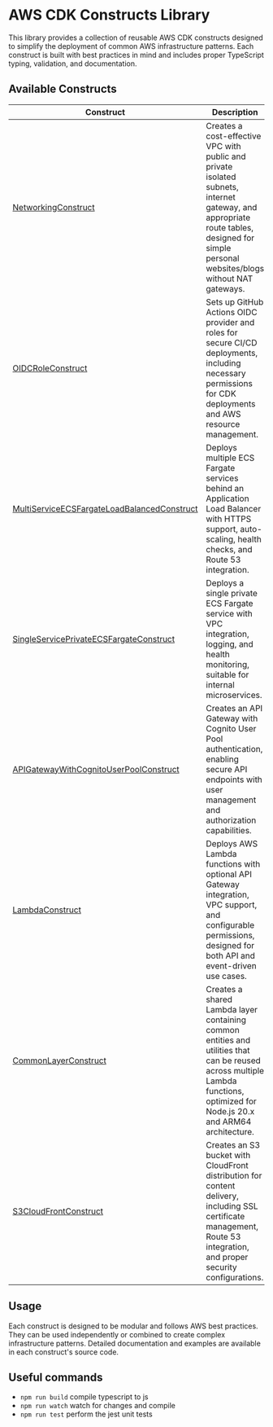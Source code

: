 # AWS CDK Constructs Library

This library provides a collection of reusable AWS CDK constructs designed to simplify the deployment of common AWS infrastructure patterns. Each construct is built with best practices in mind and includes proper TypeScript typing, validation, and documentation.

## Available Constructs

| Construct                                                                                                    | Description                                                                                                                                                                              | Source                                                                       |
| ------------------------------------------------------------------------------------------------------------ | ---------------------------------------------------------------------------------------------------------------------------------------------------------------------------------------- | ---------------------------------------------------------------------------- |
| [NetworkingConstruct](lib/constructs/NetworkingConstruct.ts)                                                 | Creates a cost-effective VPC with public and private isolated subnets, internet gateway, and appropriate route tables, designed for simple personal websites/blogs without NAT gateways. | [View Source](lib/constructs/NetworkingConstruct.ts)                         |
| [OIDCRoleConstruct](lib/constructs/OIDCRoleConstruct.ts)                                                     | Sets up GitHub Actions OIDC provider and roles for secure CI/CD deployments, including necessary permissions for CDK deployments and AWS resource management.                            | [View Source](lib/constructs/OIDCRoleConstruct.ts)                           |
| [MultiServiceECSFargateLoadBalancedConstruct](lib/constructs/MultiServiceECSFargateLoadBalancedConstruct.ts) | Deploys multiple ECS Fargate services behind an Application Load Balancer with HTTPS support, auto-scaling, health checks, and Route 53 integration.                                     | [View Source](lib/constructs/MultiServiceECSFargateLoadBalancedConstruct.ts) |
| [SingleServicePrivateECSFargateConstruct](lib/constructs/SingleServicePrivateECSFargateConstruct.ts)         | Deploys a single private ECS Fargate service with VPC integration, logging, and health monitoring, suitable for internal microservices.                                                  | [View Source](lib/constructs/SingleServicePrivateECSFargateConstruct.ts)     |
| [APIGatewayWithCognitoUserPoolConstruct](lib/constructs/APIGatewayWithCognitoUserPoolConstruct.ts)           | Creates an API Gateway with Cognito User Pool authentication, enabling secure API endpoints with user management and authorization capabilities.                                         | [View Source](lib/constructs/APIGatewayWithCognitoUserPoolConstruct.ts)      |
| [LambdaConstruct](lib/constructs/LambdaConstruct.ts)                                                         | Deploys AWS Lambda functions with optional API Gateway integration, VPC support, and configurable permissions, designed for both API and event-driven use cases.                         | [View Source](lib/constructs/LambdaConstruct.ts)                             |
| [CommonLayerConstruct](lib/constructs/CommonLayerConstruct.ts)                                               | Creates a shared Lambda layer containing common entities and utilities that can be reused across multiple Lambda functions, optimized for Node.js 20.x and ARM64 architecture.           | [View Source](lib/constructs/CommonLayerConstruct.ts)                        |
| [S3CloudFrontConstruct](lib/constructs/S3CloudfrontConstruct.ts)                                             | Creates an S3 bucket with CloudFront distribution for content delivery, including SSL certificate management, Route 53 integration, and proper security configurations.                  | [View Source](lib/constructs/S3CloudfrontConstruct.ts)                       |

## Usage

Each construct is designed to be modular and follows AWS best practices. They can be used independently or combined to create complex infrastructure patterns. Detailed documentation and examples are available in each construct's source code.

## Useful commands

- `npm run build` compile typescript to js
- `npm run watch` watch for changes and compile
- `npm run test` perform the jest unit tests
